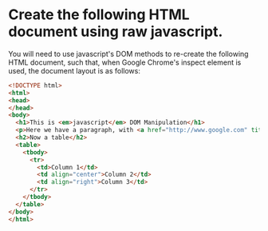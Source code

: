 # Create the following HTML document using raw javascript.

You will need to use javascript's DOM methods to re-create the following HTML document, such that, when 
Google Chrome's inspect element is used, the document layout is as follows:

```html
<!DOCTYPE html>
<html>
<head>
</head>
<body>
  <h1>This is <em>javascript</em> DOM Manipulation</h1>
  <p>Here we have a paragraph, with <a href="http://www.google.com" title="Google">a link to google</a> in it</p>
  <h2>Now a table</h2>
  <table>
    <tbody>
      <tr>
        <td>Column 1</td>
        <td align="center">Column 2</td>
        <td align="right">Column 3</td>
      </tr>
    </tbody>
  </table>
</body>
</html>
```

